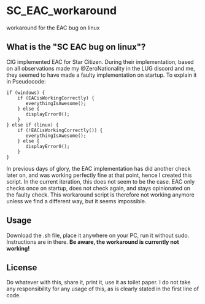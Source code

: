 # SC_EAC_workaround
workaround for the EAC bug on linux

## What is the "SC EAC bug on linux"?
CIG implemented EAC for Star Citizen. During their implementation, based on all observations made my @ZeroNationality in the LUG discord and me, they seemed to have made a faulty implementation on startup. To explain it in Pseudocode:
```
if (windows) {
    if (EACisWorkingCorrectly) {
       everythingIsAwesome();
    } else {
       displayError0();
    }
} else if (linux) {
    if (!EACisWorkingCorrectly()) {
       everythingIsAwesome();
    } else {
       displayError0();
    }
}
```

In previous days of glory, the EAC implementation has did another check later on, and was working perfectly fine at that point, hence I created this script. In the current iteration, this does not seem to be the case. EAC only checks once on startup, does not check again, and stays opinionated on the faulty check. This workaround script is therefore not working anymore unless we find a different way, but it seems impossible.

## Usage
Download the .sh file, place it anywhere on your PC, run it without sudo. Instructions are in there.
**Be aware, the workaround is currently not working!**

## License
Do whatever with this, share it, print it, use it as toilet paper. I do not take any responsibility for any usage of this, as is clearly stated in the first line of code.
